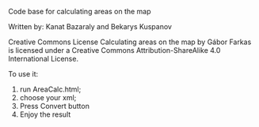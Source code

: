 Code base for calculating areas on the map

Written by: Kanat Bazaraly and Bekarys Kuspanov

Creative Commons License
Calculating areas on the map by Gábor Farkas is licensed under a Creative Commons Attribution-ShareAlike 4.0 International License.

To use it:
1) run AreaCalc.html; 
2) choose your xml;
3) Press Convert button
4) Enjoy the result